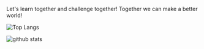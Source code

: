 
Let's learn together and challenge together!
Together we can make a better world!

![Top Langs](https://github-readme-stats.vercel.app/api/top-langs/?username=vhurryharry&layout=compact&theme=monokai&count_private=true)

![github stats](https://github-readme-stats.vercel.app/api?username=vhurryharry&show_icons=true&theme=monokai&count_private=true)
